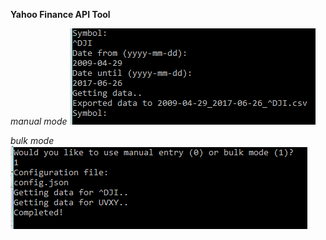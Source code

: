 **Yahoo Finance API Tool**

*manual mode*
![Yahoo Finance API Tool](image.png)

*bulk mode*
![Yahoo Finance API Tool](image_bulk.png)
